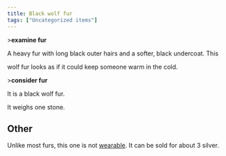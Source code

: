 ```yaml
---
title: Black wolf fur
tags: ["Uncategorized items"]
---
```

\>**examine fur**

A heavy fur with long black outer hairs and a softer, black undercoat.
This

wolf fur looks as if it could keep someone warm in the cold.

\>**consider fur**

It is a black wolf fur.

It weighs one stone.

## Other

Unlike most furs, this one is not [wearable](wear "wikilink"). It can be
sold for about 3 silver.
